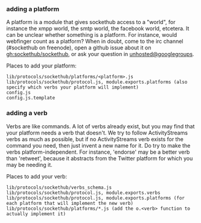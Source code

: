 

### adding a platform

A platform is a module that gives sockethub access to a "world", for instance the xmpp world, the smtp world, the facebook world, etcetera. It can be unclear whether something is a platform. For instance, would webfinger count as a platform? When in doubt, come to the irc channel (#sockethub on freenode), open a github issue about it on [gh:sockethub/sockethub](https://github.com/sockethub/sockethub/issues/), or ask your question in [unhosted@googlegroups](https://groups.google.com/forum#!forum/unhosted).

Places to add your platform:

    lib/protocols/sockethub/platforms/<platform>.js
    lib/protocols/sockethub/protocol.js, module.exports.platforms (also specify which verbs your platform will implement)
    config.js
    config.js.template

### adding a verb

Verbs are like commands. A lot of verbs already exist, but you may find that your platform needs a verb that doesn't. We try to follow ActivityStreams verbs as much as possible, but if no ActivityStreams verb exists for the command you need, then just invent a new name for it. Do try to make the verbs platform-independent. For instance, 'endorse' may be a better verb than 'retweet', because it abstracts from the Twitter platform for which you may be needing it.

Places to add your verb:

    lib/protocols/sockethub/verbs_schema.js
    lib/protocols/sockethub/protocol.js, module.exports.verbs
    lib/protocols/sockethub/protocol.js, module.exports.platforms (for each platform that will implement the new verb)
    lib/protocols/sockethub/platforms/*.js (add the o.<verb> function to actually implement it)
